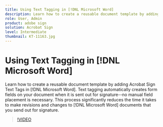 ```yaml
---
title: Using Text Tagging in [!DNL Microsoft Word]
description: Learn how to create a reusable document template by adding Acrobat Sign Text Tags in [!DNL Microsoft Word]
role: User, Admin
product: adobe sign
solution: Acrobat Sign
level: Intermediate
thumbnail: KT-11163.jpg
---
```

# Using Text Tagging in [!DNL Microsoft Word]

Learn how to create a reusable document template by adding Acrobat Sign Text Tags in [!DNL Microsoft Word]. Text tagging automatically creates form fields on your document when it is sent out for signature--no manual field placement is necessary. This process significantly reduces the time it takes to make revisions and changes to [!DNL Microsoft Word] documents that you send out for signature.

>[!VIDEO](https://video.tv.adobe.com/v/3409482?hidetitle=true)
